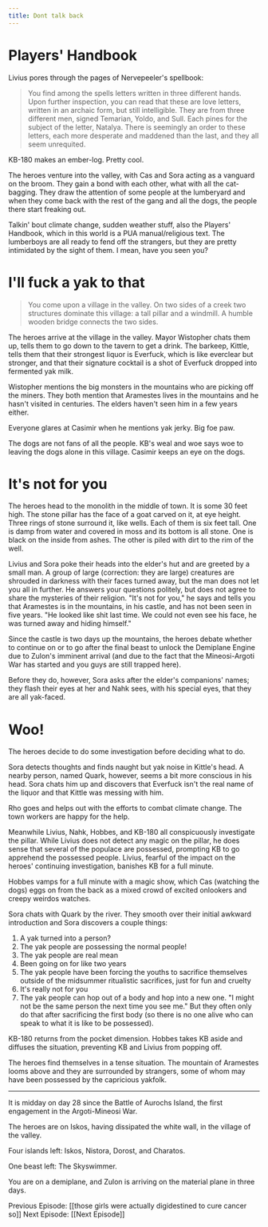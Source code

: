 ```yaml
---
title: Dont talk back
---
```


# Players' Handbook

Livius pores through the pages of Nervepeeler's spellbook: 

> You find among the spells letters written in three different hands. Upon further inspection, you can read that these are love letters, written in an archaic form, but still intelligible. They are from three different men, signed Temarian, Yoldo, and Sull. Each pines for the subject of the letter, Natalya. There is seemingly an order to these letters, each more desperate and maddened than the last, and they all seem unrequited. 

KB-180 makes an ember-log. Pretty cool. 

The heroes venture into the valley, with Cas and Sora acting as a vanguard on the broom. They gain a bond with each other, what with all the cat-bagging. They draw the attention of some people at the lumberyard and when they come back with the rest of the gang and all the dogs, the people there start freaking out. 

Talkin' bout climate change, sudden weather stuff, also the Players' Handbook, which in this world is a PUA manual/religious text. The lumberboys are all ready to fend off the strangers, but they are pretty intimidated by the sight of them. I mean, have you seen you?

# I'll fuck a yak to that

> You come upon a village in the valley. On two sides of a creek two structures dominate this village: a tall pillar and a windmill. A humble wooden bridge connects the two sides. 

The heroes arrive at the village in the valley. Mayor Wistopher chats them up, tells them to go down to the tavern to get a drink. The barkeep, Kittle, tells them that their strongest liquor is Everfuck, which is like everclear but stronger, and that their signature cocktail is a shot of Everfuck dropped into fermented yak milk. 

Wistopher mentions the big monsters in the mountains who are picking off the miners. They both mention that Aramestes lives in the mountains and he hasn't visited in centuries. The elders haven't seen him in a few years either. 

Everyone glares at Casimir when he mentions yak jerky. Big foe paw. 

The dogs are not fans of all the people. KB's weal and woe says woe to leaving the dogs alone in this village. Casimir keeps an eye on the dogs.

# It's not for you

The heroes head to the monolith in the middle of town.  It is some 30 feet high. The stone pillar has the face of a goat carved on it, at eye height. Three rings of stone surround it, like wells. Each of them is six feet tall. One is damp from water and covered in moss and its bottom is all stone. One is black on the inside from ashes. The other is piled with dirt to the rim of the well. 

Livius and Sora poke their heads into the elder's hut and are greeted by a small man. A group of large (correction: they are large) creatures are shrouded in darkness with their faces turned away, but the man does not let you all in further. He answers your questions politely, but does not agree to share the mysteries of their religion. "It's not for you," he says and tells you that Aramestes is in the mountains, in his castle, and has not been seen in five years. "He looked like shit last time. We could not even see his face, he was turned away and hiding himself."

Since the castle is two days up the mountains, the heroes debate whether to continue on or to go after the final beast to unlock the Demiplane Engine due to Zulon's imminent arrival (and due to the fact that the Mineosi-Argoti War has started and you guys are still trapped here).

Before they do, however, Sora asks after the elder's companions' names; they flash their eyes at her and Nahk sees, with his special eyes, that they are all yak-faced.

# Woo!
The heroes decide to do some investigation before deciding what to do. 

Sora detects thoughts and finds naught but yak noise in Kittle's head. A nearby person, named Quark, however, seems a bit more conscious in his head. Sora chats him up and discovers that Everfuck isn't the real name of the liquor and that Kittle was messing with him.

Rho goes and helps out with the efforts to combat climate change. The town workers are happy for the help. 

Meanwhile Livius, Nahk, Hobbes, and KB-180 all conspicuously investigate the pillar. While Livius does not detect any magic on the pillar, he does sense that several of the populace are possessed, prompting KB to go apprehend the possessed people. Livius, fearful of the impact on the heroes' continuing investigation, banishes KB for a full minute. 

Hobbes vamps for a full minute with a magic show, which Cas (watching the dogs) eggs on from the back as a mixed crowd of excited onlookers and creepy weirdos watches. 

Sora chats with Quark by the river. They smooth over their initial awkward introduction and Sora discovers a couple things: 

1. A yak turned into a person?
2. The yak people are possessing the normal people!
3. The yak people are real mean
4. Been going on for like two years
5. The yak people have been forcing the youths to sacrifice themselves outside of the midsummer ritualistic sacrifices, just for fun and cruelty
6. It's really not for you
7. The yak people can hop out of a body and hop into a new one. "I might not be the same person the next time you see me." But they often only do that after sacrificing the first body (so there is no one alive who can speak to what it is like to be possessed).

KB-180 returns from the pocket dimension. Hobbes takes KB aside and diffuses the situation, preventing KB and Livius from popping off.

The heroes find themselves in a tense situation. The mountain of Aramestes looms above and they are surrounded by strangers, some of whom may have been possessed by the capricious yakfolk. 

---
It is midday on day 28 since the Battle of Aurochs Island, the first engagement in the Argoti-Mineosi War.

The heroes are on Iskos, having dissipated the white wall, in the village of the valley.

Four islands left: Iskos, Nistora, Dorost, and Charatos.

One beast left: The Skyswimmer.

You are on a demiplane, and Zulon is arriving on the material plane in three days.

Previous Episode: [[those girls were actually digidestined to cure cancer so]]
Next Episode: [[Next Episode]]